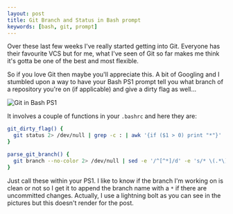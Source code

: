 ```yaml
---
layout: post
title: Git Branch and Status in Bash prompt
keywords: [bash, git, prompt]
---
```

Over these last few weeks I've really started getting into Git. Everyone has
their favourite VCS but for me, what I've seen of Git so far makes me think
it's gotta be one of the best and most flexible.

So if you love Git then maybe you'll appreciate this. A bit of Googling and I
stumbled upon a way to have your Bash PS1 prompt tell you what branch of a
repository you're on (if applicable) and give a dirty flag as well...

![](https://static.tumblr.com/tsta8sv/kbJlr585o/gitps1.png "Git in Bash PS1")

It involves a couple of functions in your `.bashrc` and here they are:

```bash
git_dirty_flag() {
  git status 2> /dev/null | grep -c : | awk '{if ($1 > 0) print "*"}'
}

parse_git_branch() {
  git branch --no-color 2> /dev/null | sed -e '/^[^*]/d' -e 's/* \(.*\)/ \1/'
}
```

Just call these within your PS1. I like to know if the branch I'm working on is
clean or not so I get it to append the branch name with a `*` if there are
uncommitted changes. Actually, I use a lightning bolt as you can see in the
pictures but this doesn't render for the post.


